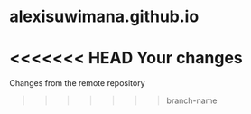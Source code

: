# alexisuwimana.github.io
<<<<<<< HEAD
Your changes
=======
Changes from the remote repository
>>>>>>> branch-name

